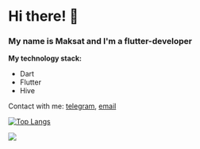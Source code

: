 # Hi there! 👋

### My name is Maksat and I'm a flutter-developer

**My technology stack:**
* Dart
* Flutter
* Hive

Contact with me: [telegram](https://t.me/Maks0I), [email](mailto:kapbarovma@mail.ru)

[![Top Langs](https://github-readme-stats.vercel.app/api/top-langs/?username=maksgit11&layout=compact)](https://github.com/anuraghazra/github-readme-stats)

![](https://komarev.com/ghpvc/?username=maksgit11)


<!--
**maksgit11/maksgit11** is a ✨ _special_ ✨ repository because its `README.md` (this file) appears on your GitHub profile.
[![codewars](https://www.codewars.com/users/username/badges/large)](https://www.codewars.com/users/username)   

Here are some ideas to get you started:

- 🔭 I’m currently working on ...
- 🌱 I’m currently learning ...
- 👯 I’m looking to collaborate on ...
- 🤔 I’m looking for help with ...
- 💬 Ask me about ...
- 📫 How to reach me: ...
- 😄 Pronouns: ...
- ⚡ Fun fact: ...
-->
